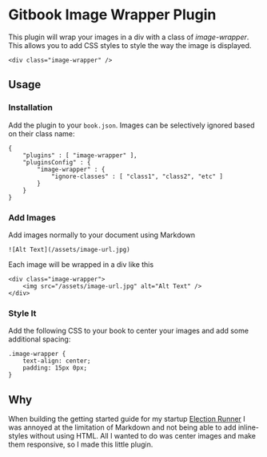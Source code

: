 # Gitbook Image Wrapper Plugin

This plugin will wrap your images in a div with a class of *image-wrapper*. This allows you to add CSS styles to style the way the image is displayed.

```
<div class="image-wrapper" />
```

## Usage

### Installation

Add the plugin to your `book.json`. Images can be selectively ignored based on
their class name:

```
{
    "plugins" : [ "image-wrapper" ],
    "pluginsConfig" : {
        "image-wrapper" : {
            "ignore-classes" : [ "class1", "class2", "etc" ]
        }
    }
}
```

### Add Images

Add images normally to your document using Markdown

```
![Alt Text](/assets/image-url.jpg)
```

Each image will be wrapped in a div like this

```
<div class="image-wrapper">
	<img src="/assets/image-url.jpg" alt="Alt Text" />
</div>
```

### Style It

Add the following CSS to your book to center your images and add some additional spacing:

```
.image-wrapper {
	text-align: center;
	padding: 15px 0px;
}
```

## Why

When building the getting started guide for my startup [Election Runner](https://electionrunner.com/) I was annoyed at the limitation of Markdown and not being able to add inline-styles without using HTML. All I wanted to do was center images and make them responsive, so I made this little plugin.
